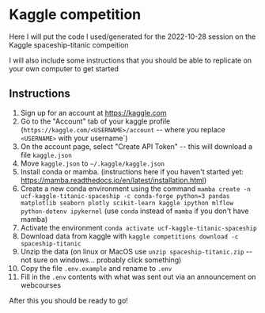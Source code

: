 # Kaggle competition

Here I will put the code I used/generated for the 2022-10-28 session on the Kaggle spaceship-titanic compeition

I will also include some instructions that you should be able to replicate on your own computer to get started

## Instructions

1. Sign up for an account at https://kaggle.com
2. Go to the "Account" tab of your kaggle profile (`https://kaggle.com/<USERNAME>/account` -- where you replace `<USERNAME>` with your username`)
3. On the account page, select "Create API Token" -- this will download a file `kaggle.json`
4. Move `kaggle.json` to `~/.kaggle/kaggle.json`
5. Install conda or mamba. (instructions here if you haven't started yet: https://mamba.readthedocs.io/en/latest/installation.html)
6. Create a new conda environment using the command `mamba create -n ucf-kaggle-titanic-spaceship -c conda-forge python=3 pandas matplotlib seaborn plotly scikit-learn kaggle ipython mlflow python-dotenv ipykernel` (use `conda` instead of `mamba` if you don't have mamba)
7. Activate the environment `conda activate ucf-kaggle-titanic-spaceship`
8. Download data from kaggle with `kaggle competitions download -c spaceship-titanic`
9. Unzip the data (on linux or MacOS use `unzip spaceship-titanic.zip` -- not sure on windows... probably click something)
10. Copy the file `.env.example` and rename to `.env`
11. Fill in the `.env` contents with what was sent out via an announcement on webcourses

After this you should be ready to go!

